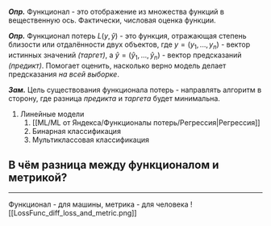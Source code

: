 
***Опр.*** Функционал - это отображение из множества функций в вещественную ось. Фактически, числовая оценка функции. 

***Опр.*** Функционал потерь $L(y, \hat{y})$ - это функция, отражающая степень близости или отдалённости двух объектов, где $y = (y_1, ..., y_n)$ - вектор истинных значений *(таргет)*, а $\hat{y} = (\hat{y}_1, ..., \hat{y}_n)$ - вектор предсказаний *(предикт)*. Помогает оценить, насколько верно модель делает предсказания *на всей выборке*. 

***Зам.*** Цель существования функционала потерь - направлять алгоритм в сторону, где разница *предикта* и *таргета* будет минимальна.

1. Линейные модели
	1. [[ML/ML от Яндекса/Функционалы потерь/Регрессия|Регрессия]]
	2. Бинарная классификация
	3. Мультиклассовая классификация

## В чём разница между функционалом и метрикой?
---
Функционал - для машины, метрика - для человека
![[LossFunc_diff_loss_and_metric.png]]